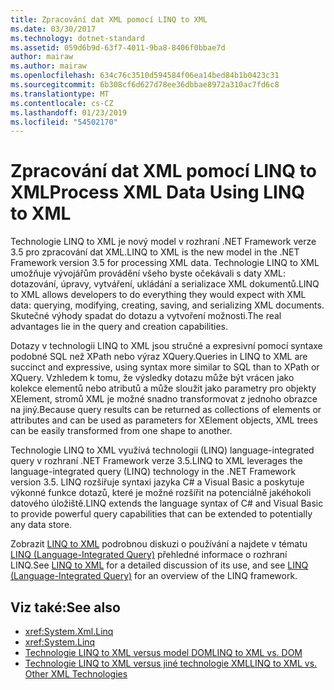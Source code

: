 ```yaml
---
title: Zpracování dat XML pomocí LINQ to XML
ms.date: 03/30/2017
ms.technology: dotnet-standard
ms.assetid: 059d6b9d-63f7-4011-9ba8-8406f0bbae7d
author: mairaw
ms.author: mairaw
ms.openlocfilehash: 634c76c3510d594584f06ea14bed84b1b0423c31
ms.sourcegitcommit: 6b308cf6d627d78ee36dbbae8972a310ac7fd6c8
ms.translationtype: MT
ms.contentlocale: cs-CZ
ms.lasthandoff: 01/23/2019
ms.locfileid: "54502170"
---
```

# <a name="process-xml-data-using-linq-to-xml"></a><span data-ttu-id="2ea60-102">Zpracování dat XML pomocí LINQ to XML</span><span class="sxs-lookup"><span data-stu-id="2ea60-102">Process XML Data Using LINQ to XML</span></span>
<span data-ttu-id="2ea60-103">Technologie LINQ to XML je nový model v rozhraní .NET Framework verze 3.5 pro zpracování dat XML.</span><span class="sxs-lookup"><span data-stu-id="2ea60-103">LINQ to XML is the new model in the .NET Framework version 3.5 for processing XML data.</span></span> <span data-ttu-id="2ea60-104">Technologie LINQ to XML umožňuje vývojářům provádění všeho byste očekávali s daty XML: dotazování, úpravy, vytváření, ukládání a serializace XML dokumentů.</span><span class="sxs-lookup"><span data-stu-id="2ea60-104">LINQ to XML allows developers to do everything they would expect with XML data: querying, modifying, creating, saving, and serializing XML documents.</span></span> <span data-ttu-id="2ea60-105">Skutečné výhody spadat do dotazu a vytvoření možnosti.</span><span class="sxs-lookup"><span data-stu-id="2ea60-105">The real advantages lie in the query and creation capabilities.</span></span>  
  
 <span data-ttu-id="2ea60-106">Dotazy v technologii LINQ to XML jsou stručné a expresivní pomocí syntaxe podobné SQL než XPath nebo výraz XQuery.</span><span class="sxs-lookup"><span data-stu-id="2ea60-106">Queries in LINQ to XML are succinct and expressive, using syntax more similar to SQL than to XPath or XQuery.</span></span> <span data-ttu-id="2ea60-107">Vzhledem k tomu, že výsledky dotazu může být vrácen jako kolekce elementů nebo atributů a může sloužit jako parametry pro objekty XElement, stromů XML je možné snadno transformovat z jednoho obrazce na jiný.</span><span class="sxs-lookup"><span data-stu-id="2ea60-107">Because query results can be returned as collections of elements or attributes and can be used as parameters for XElement objects, XML trees can be easily transformed from one shape to another.</span></span>  
  
 <span data-ttu-id="2ea60-108">Technologie LINQ to XML využívá technologii (LINQ) language-integrated query v rozhraní .NET Framework verze 3.5.</span><span class="sxs-lookup"><span data-stu-id="2ea60-108">LINQ to XML leverages the language-integrated query (LINQ) technology in the .NET Framework version 3.5.</span></span> <span data-ttu-id="2ea60-109">LINQ rozšiřuje syntaxi jazyka C# a Visual Basic a poskytuje výkonné funkce dotazů, které je možné rozšířit na potenciálně jakéhokoli datového úložiště.</span><span class="sxs-lookup"><span data-stu-id="2ea60-109">LINQ extends the language syntax of C# and Visual Basic to provide powerful query capabilities that can be extended to potentially any data store.</span></span>  
  
 <span data-ttu-id="2ea60-110">Zobrazit [LINQ to XML](https://msdn.microsoft.com/library/f0fe21e9-ee43-4a55-b91a-0800e5782c13) podrobnou diskuzi o používání a najdete v tématu [LINQ (Language-Integrated Query)](https://msdn.microsoft.com/library/a73c4aec-5d15-4e98-b962-1274021ea93d) přehledné informace o rozhraní LINQ.</span><span class="sxs-lookup"><span data-stu-id="2ea60-110">See [LINQ to XML](https://msdn.microsoft.com/library/f0fe21e9-ee43-4a55-b91a-0800e5782c13) for a detailed discussion of its use, and see [LINQ (Language-Integrated Query)](https://msdn.microsoft.com/library/a73c4aec-5d15-4e98-b962-1274021ea93d) for an overview of the LINQ framework.</span></span>  
  
## <a name="see-also"></a><span data-ttu-id="2ea60-111">Viz také:</span><span class="sxs-lookup"><span data-stu-id="2ea60-111">See also</span></span>

- <xref:System.Xml.Linq>
- <xref:System.Linq>
- [<span data-ttu-id="2ea60-112">Technologie LINQ to XML versus model DOM</span><span class="sxs-lookup"><span data-stu-id="2ea60-112">LINQ to XML vs. DOM</span></span>](https://msdn.microsoft.com/library/19b5ed02-feb2-455a-8897-f7f0fd76aca3)
- [<span data-ttu-id="2ea60-113">Technologie LINQ to XML versus jiné technologie XML</span><span class="sxs-lookup"><span data-stu-id="2ea60-113">LINQ to XML vs. Other XML Technologies</span></span>](https://msdn.microsoft.com/library/7ba1eecf-f09a-42de-bc80-22ca5b2e42d3)
